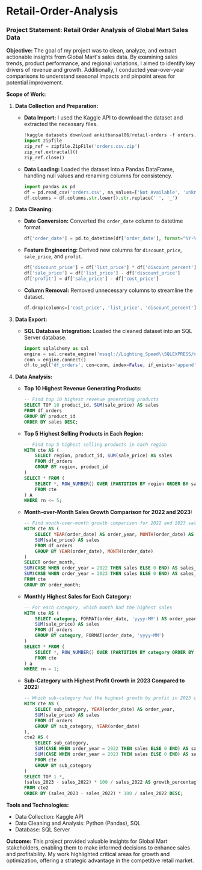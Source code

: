 # Retail-Order-Analysis

### Project Statement: Retail Order Analysis of Global Mart Sales Data

**Objective:**
The goal of my project was to clean, analyze, and extract actionable insights from Global Mart's sales data. By examining sales trends, product performance, and regional variations, I aimed to identify key drivers of revenue and growth. Additionally, I conducted year-over-year comparisons to understand seasonal impacts and pinpoint areas for potential improvement.

**Scope of Work:**

1. **Data Collection and Preparation:**
   - **Data Import:** I used the Kaggle API to download the dataset and extracted the necessary files.
     ```python
     !kaggle datasets download ankitbansal06/retail-orders -f orders.csv
     import zipfile
     zip_ref = zipfile.ZipFile('orders.csv.zip')
     zip_ref.extractall()
     zip_ref.close()
     ```
   - **Data Loading:** Loaded the dataset into a Pandas DataFrame, handling null values and renaming columns for consistency.
     ```python
     import pandas as pd
     df = pd.read_csv('orders.csv', na_values=['Not Available', 'unknown'])
     df.columns = df.columns.str.lower().str.replace(' ', '_')
     ```

2. **Data Cleaning:**
   - **Date Conversion:** Converted the `order_date` column to datetime format.
     ```python
     df['order_date'] = pd.to_datetime(df['order_date'], format="%Y-%m-%d")
     ```
   - **Feature Engineering:** Derived new columns for `discount_price`, `sale_price`, and `profit`.
     ```python
     df['discount_price'] = df['list_price'] * df['discount_percent'] * 0.01
     df['sale_price'] = df['list_price'] - df['discount_price']
     df['profit'] = df['sale_price'] - df['cost_price']
     ```
   - **Column Removal:** Removed unnecessary columns to streamline the dataset.
     ```python
     df.drop(columns=['cost_price', 'list_price', 'discount_percent'], inplace=True)
     ```


3. **Data Export:**
   - **SQL Database Integration:** Loaded the cleaned dataset into an SQL Server database.
     ```python
     import sqlalchemy as sal
     engine = sal.create_engine('mssql://Lighting_Speed\\SQLEXPRESS/master?driver=ODBC+DRIVER+17+FOR+SQL+SERVER')
     conn = engine.connect()
     df.to_sql('df_orders', con=conn, index=False, if_exists='append')
     ```


4. **Data Analysis:**

   - **Top 10 Highest Revenue Generating Products:**
     ```sql
     -- Find top 10 highest revenue generating products
     SELECT TOP 10 product_id, SUM(sale_price) AS sales 
     FROM df_orders
     GROUP BY product_id
     ORDER BY sales DESC;
     ```

   - **Top 5 Highest Selling Products in Each Region:**
     ```sql
     -- Find top 5 highest selling products in each region
     WITH cte AS (
         SELECT region, product_id, SUM(sale_price) AS sales
         FROM df_orders
         GROUP BY region, product_id
     )
     SELECT * FROM (
         SELECT *, ROW_NUMBER() OVER (PARTITION BY region ORDER BY sales DESC) AS rn
         FROM cte
     ) A
     WHERE rn <= 5;
     ```

   - **Month-over-Month Sales Growth Comparison for 2022 and 2023:**
     ```sql
     -- Find month-over-month growth comparison for 2022 and 2023 sales
     WITH cte AS (
         SELECT YEAR(order_date) AS order_year, MONTH(order_date) AS order_month,
         SUM(sale_price) AS sales
         FROM df_orders
         GROUP BY YEAR(order_date), MONTH(order_date)
     )
     SELECT order_month,
     SUM(CASE WHEN order_year = 2022 THEN sales ELSE 0 END) AS sales_2022,
     SUM(CASE WHEN order_year = 2023 THEN sales ELSE 0 END) AS sales_2023
     FROM cte
     GROUP BY order_month;
     ```

   - **Monthly Highest Sales for Each Category:**
     ```sql
     -- For each category, which month had the highest sales
     WITH cte AS (
         SELECT category, FORMAT(order_date, 'yyyy-MM') AS order_year_month,
         SUM(sale_price) AS sales
         FROM df_orders 
         GROUP BY category, FORMAT(order_date, 'yyyy-MM')
     )
     SELECT * FROM (
         SELECT *, ROW_NUMBER() OVER (PARTITION BY category ORDER BY sales DESC) AS rn 
         FROM cte
     ) a
     WHERE rn = 1;
     ```

   - **Sub-Category with Highest Profit Growth in 2023 Compared to 2022:**
     ```sql
     -- Which sub-category had the highest growth by profit in 2023 compared to 2022
     WITH cte AS (
         SELECT sub_category, YEAR(order_date) AS order_year,
         SUM(sale_price) AS sales
         FROM df_orders
         GROUP BY sub_category, YEAR(order_date)
     ),
     cte2 AS (
         SELECT sub_category,
         SUM(CASE WHEN order_year = 2022 THEN sales ELSE 0 END) AS sales_2022,
         SUM(CASE WHEN order_year = 2023 THEN sales ELSE 0 END) AS sales_2023
         FROM cte
         GROUP BY sub_category
     )
     SELECT TOP 1 *,
     (sales_2023 - sales_2022) * 100 / sales_2022 AS growth_percentage
     FROM cte2
     ORDER BY (sales_2023 - sales_2022) * 100 / sales_2022 DESC;
     ```

**Tools and Technologies:**
- Data Collection: Kaggle API
- Data Cleaning and Analysis: Python (Pandas), SQL
- Database: SQL Server

**Outcome:**
This project provided valuable insights for Global Mart stakeholders, enabling them to make informed decisions to enhance sales and profitability. My work highlighted critical areas for growth and optimization, offering a strategic advantage in the competitive retail market.
